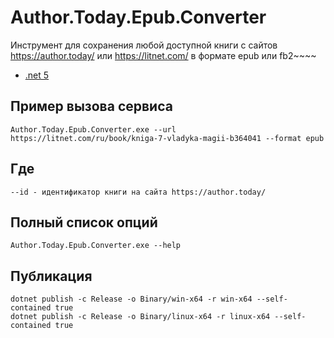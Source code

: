 # Author.Today.Epub.Converter
Инструмент для сохранения любой доступной книги с сайтов https://author.today/ или https://litnet.com/ в формате epub или fb2~~~~

* [.net 5](https://dotnet.microsoft.com/download/dotnet/5.0) 

## Пример вызова сервиса
```
Author.Today.Epub.Converter.exe --url https://litnet.com/ru/book/kniga-7-vladyka-magii-b364041 --format epub
```

## Где 
```
--id - идентификатор книги на сайта https://author.today/
```

## Полный список опций 

```
Author.Today.Epub.Converter.exe --help
```

## Публикация
```
dotnet publish -c Release -o Binary/win-x64 -r win-x64 --self-contained true
dotnet publish -c Release -o Binary/linux-x64 -r linux-x64 --self-contained true
```
